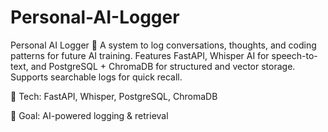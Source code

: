 # Personal-AI-Logger
Personal AI Logger 🚀 A system to log conversations, thoughts, and coding patterns for future AI training. Features FastAPI, Whisper AI for speech-to-text, and PostgreSQL + ChromaDB for structured and vector storage. Supports searchable logs for quick recall.  

🔹 Tech: FastAPI, Whisper, PostgreSQL, ChromaDB 

🔹 Goal: AI-powered logging &amp; retrieval
